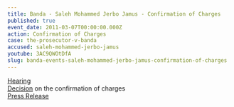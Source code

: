 ```yaml
---
title: Banda - Saleh Mohammed Jerbo Jamus - Confirmation of Charges
published: true
event_date: 2011-03-07T00:00:00.000Z
action: Confirmation of Charges
case: the-prosecutor-v-banda
accused: saleh-mohammed-jerbo-jamus
youtube: 3AC9QWOtDfA
slug: banda-events-saleh-mohammed-jerbo-jamus-confirmation-of-charges
---
```



[Hearing](https://youtu.be/3AC9QWOtDfA)
<br>[Decision](https://www.icc-cpi.int/Pages/record.aspx?docNo=ICC-02/05-03/09-121-Corr-Red) on the confirmation of charges
<br>[Press Release](https://www.icc-cpi.int/Pages/item.aspx?name=PR635)